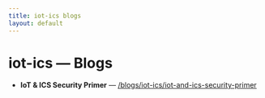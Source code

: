 ```yaml
---
title: iot-ics blogs
layout: default
---
```


# iot-ics — Blogs

- **IoT & ICS Security Primer** — [/blogs/iot-ics/iot-and-ics-security-primer](/blogs/iot-ics/iot-and-ics-security-primer)
